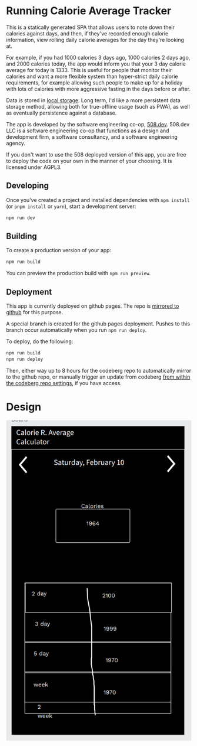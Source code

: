 # Running Calorie Average Tracker

This is a statically generated SPA that allows users to note down their calories against days,
and then, if they've recorded enough calorie information, view rolling daily calorie averages for the day
they're looking at.

For example, if you had 1000 calories 3 days ago, 1000 calories 2 days ago, and 2000 calories today, the app
would inform you that your 3 day calorie average for today is 1333. This is useful for people that monitor
their calories and want a more flexible system than hyper-strict daily calorie requirements, for example
allowing such people to make up for a holiday with lots of calories with more aggressive fasting in the
days before or after.

Data is stored in [local storage](https://developer.mozilla.org/en-US/docs/Web/API/Window/localStorage).
Long term, I'd like a more persistent data storage method, allowing both for true-offline usage (such as
PWA), as well as eventually persistence against a database.

The app is developed by the software engineering co-op, [508.dev](https://508.dev). 508.dev LLC is a
software engineering co-op that functions as a design and development firm, a software consultancy,
and a software engineering agency.

If you don't want to use the 508 deployed version of this app, you are free to deploy the code on your own
in the manner of your choosing. It is licensed under AGPL3.

## Developing

Once you've created a project and installed dependencies with `npm install` (or `pnpm install` or `yarn`), start a development server:

```bash
npm run dev
```

## Building

To create a production version of your app:

```bash
npm run build
```

You can preview the production build with `npm run preview`.

## Deployment

This app is currently deployed on github pages. The repo is [mirrored to github](https://github.com/508-dev/running-calorie-average) for this purpose.

A special branch is created for the github pages deployment. Pushes to this branch occur automatically when you run `npm run deploy`.

To deploy, do the following:

```bash
npm run build
npm run deploy
```

Then, either way up to 8 hours for the codeberg repo to automatically mirror to the github repo, or manually trigger an update from codeberg [from within the codeberg repo settings](https://codeberg.org/508_dev/running-calorie-average/settings), if you have access.

# Design

![First draft design for the app](design.png 'This is just a first draft')
